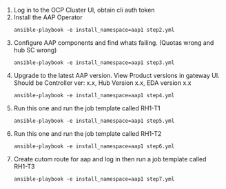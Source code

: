  1. Log in to the OCP Cluster UI, obtain cli auth token
 2. Install the AAP Operator
     ```
    ansible-playbook -e install_namespace=aap1 step2.yml
    ```
 3. Configure AAP components and find whats failing. (Quotas wrong and hub SC wrong)
     ```
     ansible-playbook -e install_namespace=aap1 step3.yml
     ```
 4. Upgrade to the latest AAP version. View Product versions in gateway UI. Should be Controller ver: x.x, Hub Version x.x, EDA version x.x
    ```
    ansible-playbook -e install_namespace=aap1 step4.yml
    ```
 5. Run this one and run the job template called RH1-T1
    ```
    ansible-playbook -e install_namespace=aap1 step5.yml
    ```
 6. Run this one and run the job template called RH1-T2
    ```
    ansible-playbook -e install_namespace=aap1 step6.yml
    ```
 7. Create cutom route for aap and log in then run a job template called RH1-T3
    ```
    ansible-playbook -e install_namespace=aap1 step7.yml
    ```
